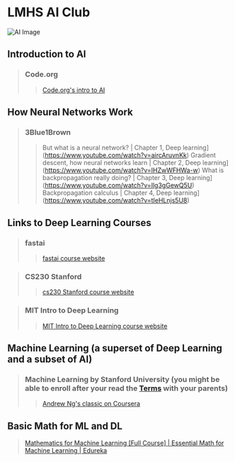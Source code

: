 # LMHS AI Club 
![AI Image](https://www.publicdomainpictures.net/pictures/370000/velka/kunstliche-intelligenz-1603866343eG3.jpg)
## Introduction to AI
> ### Code.org
>> [Code.org's intro to AI](https://code.org/ai)

## How Neural Networks Work
>### 3Blue1Brown
>> But what is a neural network? | Chapter 1, Deep learning](https://www.youtube.com/watch?v=aircAruvnKk)
>> Gradient descent, how neural networks learn | Chapter 2, Deep learning](https://www.youtube.com/watch?v=IHZwWFHWa-w)
>> What is backpropagation really doing? | Chapter 3, Deep learning](https://www.youtube.com/watch?v=Ilg3gGewQ5U)
>> Backpropagation calculus | Chapter 4, Deep learning](https://www.youtube.com/watch?v=tIeHLnjs5U8)


## Links to Deep Learning Courses 
> ### fastai
>> [fastai course website](https://course.fast.ai/)

> ### CS230 Stanford
>> [cs230 Stanford course website](https://cs230.stanford.edu/)

> ### MIT Intro to Deep Learning
>> [MIT Intro to Deep Learning course website](http://introtodeeplearning.com/)

## Machine Learning (a superset of Deep Learning and a subset of AI)
> ### Machine Learning by Stanford University (you might be able to enroll after your read the [Terms](https://www.coursera.org/about/terms) with your parents)
>> [Andrew Ng's classic on Coursera](https://www.coursera.org/learn/machine-learning)

## Basic Math for ML and DL
> [Mathematics for Machine Learning [Full Course] | Essential Math for Machine Learning | Edureka
](https://www.youtube.com/watch?v=1VSZtNYMntM)

